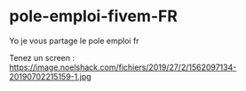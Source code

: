 # pole-emploi-fivem-FR
Yo je vous partage le pole emploi fr 

Tenez un screen :  https://image.noelshack.com/fichiers/2019/27/2/1562097134-20190702215159-1.jpg
